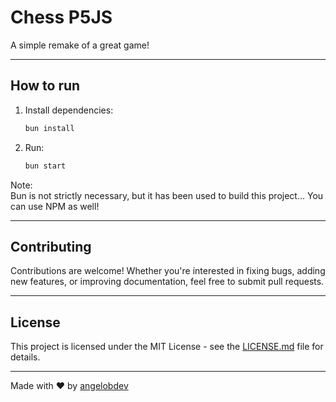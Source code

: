 # Chess P5JS

A simple remake of a great game!

---

## How to run

1. Install dependencies:

   ```bash
   bun install
   ```

2. Run:

   ```bash
   bun start
   ```

Note:  
Bun is not strictly necessary, but it has been used to build this project... You can use NPM as well!

---

## Contributing

Contributions are welcome! Whether you're interested in fixing bugs, adding new features, or improving documentation, feel free to submit pull requests.

---

## License

This project is licensed under the MIT License - see the [LICENSE.md](./LICENSE.md) file for details.

---

Made with ❤ by [angelobdev](https://github.com/angelobdev)
